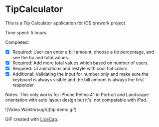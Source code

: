 # TipCalculator

This is a Tip Calculator application for iOS prework project.

Time spent: 5 hours

Completed:

* [x] Required: User can enter a bill amount, choose a tip percentage, and see the tip and total values.
* [x] Required: Add more total values which based on number of users.
* [x] Required: UI animations and restyle with cool flat colors.
* [x] Additional: Validating the input for number only and make sure the keyboard is always visible and the bill amount is always the first responder.

Notes:
This only works for iPhone Retina 4" in Portrait and Landscape orientation with auto layout design but it's' not compatable with iPad. 

![Video Walkthrough](tip demo.gif)

GIF created with [LiceCap](http://www.cockos.com/licecap/).